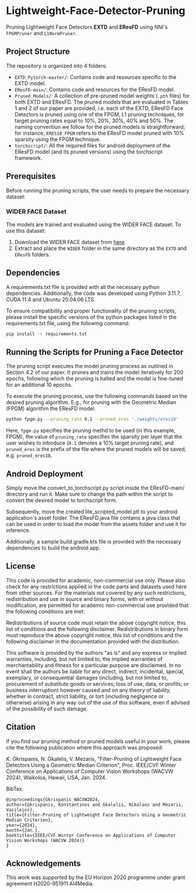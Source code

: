 # Lightweight-Face-Detector-Pruning

Pruning Lightweight Face Detectors **EXTD** and **EResFD** using NNI's `FPGMPruner` and `L1NormPruner`.

## Project Structure

The repository is organized into 4 folders:

- `EXTD_Pytorch-master/`: Contains code and resources specific to the EXTD model.
- `EResFD-main/`: Contains code and resources for the EResFD model.
- `Pruned_Models/`: A collection of pre-pruned model weights (`.pth` files) for both EXTD and EResFD. The pruned models that are evaluated in Tables 1 and 2 of our paper are provided, i.e. each of the EXTD, EResFD Face Detectors is pruned using one of the FPGM, L1 pruning techniques, for target pruning rates equal to 10%, 20%, 30%, 40% and 50%. The naming convention we follow for the pruned models is straightforward; for instance, `ERES10_FPGM` refers to the EResFD model pruned with 10% sparsity using the FPGM technique.
- `torchscript/`: All the required files for android deployment of the EResFD model (and its pruned versions) using the torchscript framework.

## Prerequisites

Before running the pruning scripts, the user needs to prepare the necessary dataset:

### WIDER FACE Dataset

The models are trained and evaluated using the WIDER FACE dataset. To use this dataset:

1. Download the WIDER FACE dataset from [here](https://shuoyang1213.me/WIDERFACE/).
2. Extract and place the `WIDER` folder in the same directory as the `EXTD` and `EResFD` folders.

## Dependencies

A requirements.txt file is provided with all the necessary python dependencies. Additionally, the code was developed using Python 3.11.7, CUDA 11.4 and Ubuntu 20.04.06 LTS.

To ensure compatibility and proper functionality of the pruning scripts, please install the specific versions of the python packages listed in the requirements.txt file, using the following command:

```bash
pip install -r requirements.txt
```

## Running the Scripts for Pruning a Face Detector

The pruning script executes the model pruning process as outlined in Section 4.2 of our paper. It prunes and trains the model iteratively for 200 epochs, following which the pruning is halted and the model is fine-tuned for an additional 10 epochs.

To execute the pruning process, use the following commands based on the desired pruning algorithm. E.g., for pruning with the Geometric Median (FPGM) algorithm the EResFD model:
  ```bash
  python fpgm.py --pruning_rate 0.1 --pruned_eres './weights/eres10'
  ```
Here, `fpgm.py` specifies the pruning methd to be used (in this example, FPGM), the value of `pruning_rate` specifies the sparsity per layer that the user wishes to introduce (`0.1` denotes a 10% target pruning rate), and `pruned_eres` is the prefix of the file where the pruned models will be saved, e.g. `pruned_eres10`.

## Android Deployment

Simply move the convert_to_torchscript.py script inside the EResFD-main/ directory and run it. Make sure to change the path within the script to convert the desired model to torchscript form.

Subsequently, move the created lite_scripted_model.ptl to your android application`s asset folder. The EResFD.java file contains a java class that can be used in order to load the model from the assets folder and use it for inference.

Additionally, a sample build.gradle.kts file is provided with the necessary dependencies to build the android app.

## License
This code is provided for academic, non-commercial use only. Please also check for any restrictions applied in the code parts and datasets used here from other sources. For the materials not covered by any such restrictions, redistribution and use in source and binary forms, with or without modification, are permitted for academic non-commercial use provided that the following conditions are met:

Redistributions of source code must retain the above copyright notice, this list of conditions and the following disclaimer. Redistributions in binary form must reproduce the above copyright notice, this list of conditions and the following disclaimer in the documentation provided with the distribution. 

This software is provided by the authors "as is" and any express or implied warranties, including, but not limited to, the implied warranties of merchantability and fitness for a particular purpose are disclaimed. In no event shall the authors be liable for any direct, indirect, incidental, special, exemplary, or consequential damages (including, but not limited to, procurement of substitute goods or services; loss of use, data, or profits; or business interruption) however caused and on any theory of liability, whether in contract, strict liability, or tort (including negligence or otherwise) arising in any way out of the use of this software, even if advised of the possibility of such damage.

## Citation

If you find our pruning method or pruned models useful in your work, please cite the following publication where this approach was proposed:

K. Gkrispanis, N. Gkalelis, V. Mezaris, "Filter-Pruning of Lightweight Face Detectors Using a Geometric Median Criterion", Proc. IEEE/CVF Winter Conference on Applications of Computer Vision Workshops (WACVW 2024), Waikoloa, Hawaii, USA, Jan. 2024.

BibTex:
```
@inproceedings{Gkrispanis_WACVW2024,
author={Gkrispanis, Konstantinos and Gkalelis, Nikolaos and Mezaris, Vasileios},
title={Filter-Pruning of Lightweight Face Detectors Using a Geometric Median Criterion},
year={2024},
month={Jan.},
booktitle={IEEE/CVF Winter Conference on Applications of Computer Vision Workshops (WACVW 2024)}
}
```

## Acknowledgements

This work was supported by the EU Horizon 2020 programme under grant agreement H2020-951911 AI4Media.
